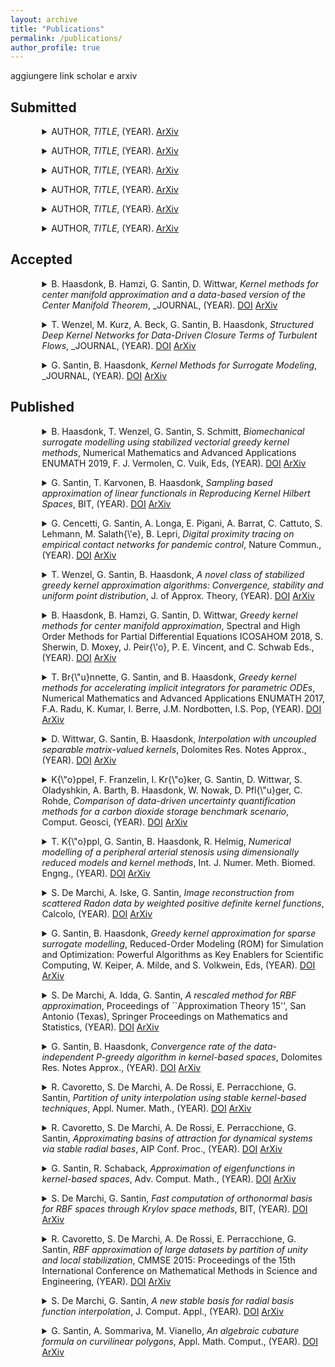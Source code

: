 ```yaml
---
layout: archive
title: "Publications"
permalink: /publications/
author_profile: true
---
```


aggiungere link scholar e arxiv 


## Submitted
<p><details style="margin-left:10%;">

<summary>AUTHOR, 
<i>TITLE</i>, (YEAR). <a href='PREPRINT'> <i class="ai ai-arxiv"></i>ArXiv </a>
</summary>

<small>

<blockquote>
ABSTRACT	
</blockquote>

```bibtex:
BIBTEX
```
</small>

</details>

</p>



<p><details style="margin-left:10%;">

<summary>AUTHOR, 
<i>TITLE</i>, (YEAR). <a href='PREPRINT'> <i class="ai ai-arxiv"></i>ArXiv </a>
</summary>

<small>

<blockquote>
ABSTRACT	
</blockquote>

```bibtex:
BIBTEX
```
</small>

</details>

</p>



<p><details style="margin-left:10%;">

<summary>AUTHOR, 
<i>TITLE</i>, (YEAR). <a href='PREPRINT'> <i class="ai ai-arxiv"></i>ArXiv </a>
</summary>

<small>

<blockquote>
ABSTRACT	
</blockquote>

```bibtex:
BIBTEX
```
</small>

</details>

</p>



<p><details style="margin-left:10%;">

<summary>AUTHOR, 
<i>TITLE</i>, (YEAR). <a href='PREPRINT'> <i class="ai ai-arxiv"></i>ArXiv </a>
</summary>

<small>

<blockquote>
ABSTRACT	
</blockquote>

```bibtex:
BIBTEX
```
</small>

</details>

</p>



<p><details style="margin-left:10%;">

<summary>AUTHOR, 
<i>TITLE</i>, (YEAR). <a href='PREPRINT'> <i class="ai ai-arxiv"></i>ArXiv </a>
</summary>

<small>

<blockquote>
ABSTRACT	
</blockquote>

```bibtex:
BIBTEX
```
</small>

</details>

</p>



<p><details style="margin-left:10%;">

<summary>AUTHOR, 
<i>TITLE</i>, (YEAR). <a href='PREPRINT'> <i class="ai ai-arxiv"></i>ArXiv </a>
</summary>

<small>

<blockquote>
ABSTRACT	
</blockquote>

```bibtex:
BIBTEX
```
</small>

</details>

</p>



## Accepted
<p><details style="margin-left:10%;">

<summary>B. Haasdonk, B. Hamzi, G. Santin, D. Wittwar, 
<i>Kernel methods for center manifold approximation and a data-based version  of the Center Manifold Theorem</i>, 
_JOURNAL, (YEAR). <a href=''> <i class="ai ai-doi"> </i>DOI</a> <a href='https://arxiv.org/abs/2012.00338'> <i class="ai ai-arxiv"></i>ArXiv </a>
</summary>

<small>

<blockquote>
	
</blockquote>

```bibtex:

```
</small>

</details>

</p>



<p><details style="margin-left:10%;">

<summary>T. Wenzel, M. Kurz, A. Beck, G. Santin, B. Haasdonk, 
<i>Structured Deep Kernel Networks for Data-Driven Closure Terms of  Turbulent Flows</i>, 
_JOURNAL, (YEAR). <a href=''> <i class="ai ai-doi"> </i>DOI</a> <a href='https://arxiv.org/abs/2103.13655'> <i class="ai ai-arxiv"></i>ArXiv </a>
</summary>

<small>

<blockquote>
	
</blockquote>

```bibtex:

```
</small>

</details>

</p>



<p><details style="margin-left:10%;">

<summary>G. Santin, B. Haasdonk, 
<i>Kernel Methods for Surrogate  Modeling</i>, 
_JOURNAL, (YEAR). <a href=''> <i class="ai ai-doi"> </i>DOI</a> <a href='https://arxiv.org/abs/1907.10556'> <i class="ai ai-arxiv"></i>ArXiv </a>
</summary>

<small>

<blockquote>
	
</blockquote>

```bibtex:

```
</small>

</details>

</p>



## Published
<p><details style="margin-left:10%;">

<summary> B. Haasdonk, T. Wenzel, G. Santin, S. Schmitt, 
<i> Biomechanical surrogate modelling using stabilized vectorial greedy kernel methods</i>, 
 Numerical Mathematics and Advanced Applications ENUMATH 2019, F. J. Vermolen, C. Vuik, Eds, (YEAR). <a href=' https://doi.org/10.1007/978-3-030-55874-1_49'> <i class="ai ai-doi"> </i>DOI</a> <a href=''> <i class="ai ai-arxiv"></i>ArXiv </a>
</summary>

<small>

<blockquote>
In recent years, in the setting of radial basis function, the study of approx- imation algorithms has particularly focused on the construction of (stable) bases for the associated Hilbert spaces. One of the ways of describing such spaces and their properties is the study of a particular integral operator and its spectrum. We proposed in a recent work the so-called WSVD basis, which is strictly connected to the eigen-decomposition of this operator and allows to overcome some problems related to the stability of the computation of the approximant for a wide class of radial kernels. Although effective, this basis is computationally expensive to compute. In this paper we discuss a method to improve and compute in a fast way the basis using methods related to Krylov subspaces. After reviewing the connections between the two bases, we concentrate on the properties of the new one, describing its behavior by numerical tests.	
</blockquote>

```bibtex:

```
</small>

</details>

</p>



<p><details style="margin-left:10%;">

<summary> G. Santin, T. Karvonen, B. Haasdonk, 
<i> Sampling based approximation of linear functionals in Reproducing Kernel Hilbert Spaces</i>, 
 BIT, (YEAR). <a href=' https://doi.org/10.1007/s10543-021-00870-3'> <i class="ai ai-doi"> </i>DOI</a> <a href=''> <i class="ai ai-arxiv"></i>ArXiv </a>
</summary>

<small>

<blockquote>
	
</blockquote>

```bibtex:

```
</small>

</details>

</p>



<p><details style="margin-left:10%;">

<summary> G. Cencetti, G. Santin, A. Longa, E. Pigani, A. Barrat, C. Cattuto, S. Lehmann, M. Salath{\'e}, B. Lepri, 
<i> Digital proximity tracing on empirical contact networks for pandemic control</i>, 
 Nature Commun., (YEAR). <a href=' https://doi.org/10.1038/s41467-021-21809-w'> <i class="ai ai-doi"> </i>DOI</a> <a href=''> <i class="ai ai-arxiv"></i>ArXiv </a>
</summary>

<small>

<blockquote>
	
</blockquote>

```bibtex:

```
</small>

</details>

</p>



<p><details style="margin-left:10%;">

<summary> T. Wenzel, G. Santin, B. Haasdonk, 
<i> A novel class of stabilized greedy kernel approximation algorithms: Convergence, stability and uniform point distribution</i>, 
 J. of Approx. Theory, (YEAR). <a href=' https://doi.org/10.1016/j.jat.2020.105508'> <i class="ai ai-doi"> </i>DOI</a> <a href=''> <i class="ai ai-arxiv"></i>ArXiv </a>
</summary>

<small>

<blockquote>
	
</blockquote>

```bibtex:

```
</small>

</details>

</p>



<p><details style="margin-left:10%;">

<summary> B. Haasdonk, B. Hamzi, G. Santin, D. Wittwar, 
<i> Greedy kernel methods for center manifold approximation</i>, 
 Spectral and High Order Methods for Partial Differential Equations ICOSAHOM 2018, S. Sherwin, D. Moxey, J. Peir{\'o}, P. E. Vincent, and C. Schwab Eds., (YEAR). <a href=' https://doi.org/10.1007/978-3-030-39647-3_6'> <i class="ai ai-doi"> </i>DOI</a> <a href=' '> <i class="ai ai-arxiv"></i>ArXiv </a>
</summary>

<small>

<blockquote>
	
</blockquote>

```bibtex:

```
</small>

</details>

</p>



<p><details style="margin-left:10%;">

<summary> T. Br{\"u}nnette, G. Santin, and B. Haasdonk, 
<i> Greedy kernel methods for accelerating implicit integrators for parametric ODEs</i>, 
 Numerical Mathematics and Advanced Applications ENUMATH 2017, F.A. Radu, K. Kumar, I. Berre, J.M. Nordbotten, I.S. Pop, (YEAR). <a href=' https://doi.org/10.1007/978-3-319-96415-7_84'> <i class="ai ai-doi"> </i>DOI</a> <a href=''> <i class="ai ai-arxiv"></i>ArXiv </a>
</summary>

<small>

<blockquote>
	
</blockquote>

```bibtex:

```
</small>

</details>

</p>



<p><details style="margin-left:10%;">

<summary> D. Wittwar, G. Santin, B. Haasdonk, 
<i> Interpolation with uncoupled separable matrix-valued kernels</i>, 
 Dolomites Res. Notes Approx., (YEAR). <a href=' http://dx.doi.org/10.14658/pupj-drna-2018-3-4'> <i class="ai ai-doi"> </i>DOI</a> <a href=''> <i class="ai ai-arxiv"></i>ArXiv </a>
</summary>

<small>

<blockquote>
	
</blockquote>

```bibtex:

```
</small>

</details>

</p>



<p><details style="margin-left:10%;">

<summary> K{\"o}ppel, F. Franzelin, I. Kr{\"o}ker, G. Santin, D. Wittwar, S. Oladyshkin, A. Barth, B. Haasdonk, W. Nowak, D. Pfl{\"u}ger, C. Rohde, 
<i> Comparison of data-driven uncertainty quantification methods for a carbon dioxide storage benchmark scenario</i>, 
 Comput. Geosci, (YEAR). <a href=' https://doi.org/10.1007/s10596-018-9785-x'> <i class="ai ai-doi"> </i>DOI</a> <a href=''> <i class="ai ai-arxiv"></i>ArXiv </a>
</summary>

<small>

<blockquote>
	
</blockquote>

```bibtex:

```
</small>

</details>

</p>



<p><details style="margin-left:10%;">

<summary> T. K{\"o}ppl, G. Santin, B. Haasdonk, R. Helmig, 
<i> Numerical modelling of a peripheral arterial stenosis using dimensionally  reduced models and kernel methods</i>, 
 Int. J. Numer. Meth. Biomed. Engng., (YEAR). <a href=' https://doi.org/10.1002/cnm.3095'> <i class="ai ai-doi"> </i>DOI</a> <a href=''> <i class="ai ai-arxiv"></i>ArXiv </a>
</summary>

<small>

<blockquote>
	
</blockquote>

```bibtex:

```
</small>

</details>

</p>



<p><details style="margin-left:10%;">

<summary> S. De Marchi, A. Iske, G. Santin, 
<i> Image reconstruction from scattered Radon data by weighted positive definite kernel functions</i>, 
 Calcolo, (YEAR). <a href=' https://doi.org/10.1007/s10092-018-0247-6'> <i class="ai ai-doi"> </i>DOI</a> <a href=' '> <i class="ai ai-arxiv"></i>ArXiv </a>
</summary>

<small>

<blockquote>
	
</blockquote>

```bibtex:

```
</small>

</details>

</p>



<p><details style="margin-left:10%;">

<summary> G. Santin, B. Haasdonk, 
<i> Greedy kernel approximation for sparse surrogate modelling</i>, 
 Reduced-Order Modeling (ROM) for Simulation and Optimization: Powerful Algorithms as Key Enablers for Scientific Computing, W. Keiper, A. Milde, and S. Volkwein, Eds, (YEAR). <a href=' https://doi.org/10.1007/978-3-319-75319-5_2'> <i class="ai ai-doi"> </i>DOI</a> <a href=''> <i class="ai ai-arxiv"></i>ArXiv </a>
</summary>

<small>

<blockquote>
	
</blockquote>

```bibtex:

```
</small>

</details>

</p>



<p><details style="margin-left:10%;">

<summary> S. De Marchi, A. Idda, G. Santin, 
<i> A rescaled method for RBF approximation</i>, 
 Proceedings of ``Approximation Theory 15'', San Antonio (Texas), Springer Proceedings on Mathematics and Statistics, (YEAR). <a href=' https://doi.org/10.1007/978-3-319-59912-0_3'> <i class="ai ai-doi"> </i>DOI</a> <a href=''> <i class="ai ai-arxiv"></i>ArXiv </a>
</summary>

<small>

<blockquote>
	
</blockquote>

```bibtex:

```
</small>

</details>

</p>



<p><details style="margin-left:10%;">

<summary> G. Santin, B. Haasdonk, 
<i> Convergence rate of the data-independent P-greedy algorithm in kernel-based spaces</i>, 
 Dolomites Res. Notes Approx., (YEAR). <a href=' http://dx.doi.org/10.14658/pupj-drna-2017-Special_Issue-9'> <i class="ai ai-doi"> </i>DOI</a> <a href=''> <i class="ai ai-arxiv"></i>ArXiv </a>
</summary>

<small>

<blockquote>
	
</blockquote>

```bibtex:

```
</small>

</details>

</p>



<p><details style="margin-left:10%;">

<summary> R. Cavoretto, S. De Marchi, A. De Rossi, E. Perracchione, G. Santin, 
<i> Partition of unity interpolation using stable kernel-based techniques</i>, 
 Appl. Numer. Math., (YEAR). <a href=' https://doi.org/10.1016/j.apnum.2016.07.005'> <i class="ai ai-doi"> </i>DOI</a> <a href=''> <i class="ai ai-arxiv"></i>ArXiv </a>
</summary>

<small>

<blockquote>
	
</blockquote>

```bibtex:

```
</small>

</details>

</p>



<p><details style="margin-left:10%;">

<summary> R. Cavoretto, S. De Marchi, A. De Rossi, E. Perracchione, G. Santin, 
<i> Approximating basins of attraction for dynamical systems via stable radial bases</i>, 
 AIP Conf. Proc., (YEAR). <a href=' https://doi.org/10.1063/1.4952177'> <i class="ai ai-doi"> </i>DOI</a> <a href=''> <i class="ai ai-arxiv"></i>ArXiv </a>
</summary>

<small>

<blockquote>
	
</blockquote>

```bibtex:

```
</small>

</details>

</p>



<p><details style="margin-left:10%;">

<summary> G. Santin, R. Schaback, 
<i> Approximation of eigenfunctions in kernel-based spaces</i>, 
 Adv. Comput. Math., (YEAR). <a href=' https://doi.org/10.1007/s10444-015-9449-5'> <i class="ai ai-doi"> </i>DOI</a> <a href=''> <i class="ai ai-arxiv"></i>ArXiv </a>
</summary>

<small>

<blockquote>
	
</blockquote>

```bibtex:

```
</small>

</details>

</p>



<p><details style="margin-left:10%;">

<summary> S. De Marchi, G. Santin, 
<i> Fast computation of orthonormal basis for RBF spaces through Krylov space methods</i>, 
 BIT, (YEAR). <a href=' https://doi.org/10.1007/s10543-014-0537-6'> <i class="ai ai-doi"> </i>DOI</a> <a href=''> <i class="ai ai-arxiv"></i>ArXiv </a>
</summary>

<small>

<blockquote>
	
</blockquote>

```bibtex:

```
</small>

</details>

</p>



<p><details style="margin-left:10%;">

<summary> R. Cavoretto, S. De Marchi, A. De Rossi, E. Perracchione, G. Santin, 
<i> RBF approximation of large datasets by partition of unity and local stabilization</i>, 
 CMMSE 2015: Proceedings of the 15th International Conference on  Mathematical Methods in Science and Engineering, (YEAR). <a href=' https://iris.unito.it/retrieve/handle/2318/1526172/55702/CMMSE_2015.pdf'> <i class="ai ai-doi"> </i>DOI</a> <a href=''> <i class="ai ai-arxiv"></i>ArXiv </a>
</summary>

<small>

<blockquote>
	
</blockquote>

```bibtex:

```
</small>

</details>

</p>



<p><details style="margin-left:10%;">

<summary> S. De Marchi, G. Santin, 
<i> A new stable basis for radial basis function interpolation</i>, 
 J. Comput. Appl., (YEAR). <a href=' https://doi.org/10.1016/j.cam.2013.03.048'> <i class="ai ai-doi"> </i>DOI</a> <a href=''> <i class="ai ai-arxiv"></i>ArXiv </a>
</summary>

<small>

<blockquote>
	
</blockquote>

```bibtex:

```
</small>

</details>

</p>



<p><details style="margin-left:10%;">

<summary> G. Santin, A. Sommariva, M. Vianello, 
<i> An algebraic cubature formula on curvilinear polygons</i>, 
 Appl. Math. Comput., (YEAR). <a href=' https://doi.org/10.1016/j.amc.2011.04.071'> <i class="ai ai-doi"> </i>DOI</a> <a href=''> <i class="ai ai-arxiv"></i>ArXiv </a>
</summary>

<small>

<blockquote>
	
</blockquote>

```bibtex:

```
</small>

</details>

</p>


